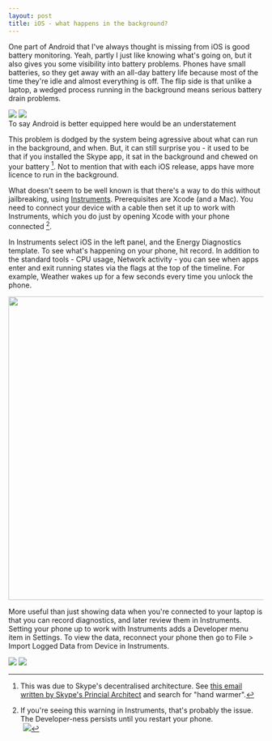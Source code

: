 ```yaml
---
layout: post
title: iOS - what happens in the background?
---
```


One part of Android that I've always thought is missing from iOS is good battery monitoring. Yeah, partly I just like knowing what's going on, but it also gives you some visibility into battery problems. Phones have small batteries, so they get away with an all-day battery life because most of the time they're idle and almost everything is off. The flip side is that unlike a laptop, a wedged process running in the background means serious battery drain problems.

<div class="img_wrap">
  <img class="img_high" src="/images/20140404-ios_battery.png">
  <img class="img_high" src="/images/20140404-android_battery.png">
  <div class="img_text">To say Android is better equipped here would be an understatement</div>
</div>

This problem is dodged by the system being agressive about what can run in the background, and when. But, it can still surprise you - it used to be that if you installed the Skype app, it sat in the background and chewed on your battery [^skype-drain]. Not to mention that with each iOS release, apps have more licence to run in the background.

What doesn't seem to be well known is that there's a way to do this without jailbreaking, using [Instruments][instruments-wiki]. Prerequisites are Xcode (and a Mac). You need to connect your device with a cable then set it up to work with Instruments, which you do just by opening Xcode with your phone connected [^instruments-warning].

[instruments-wiki]: http://en.wikipedia.org/wiki/Instruments_(application)

In Instruments select iOS in the left panel, and the Energy Diagnostics template. To see what's happening on your phone, hit record. In addition to the standard tools - CPU usage, Network activity - you can see when apps enter and exit running states via the flags at the top of the timeline. For example, Weather wakes up for a few seconds every time you unlock the phone.

<div class="img_wrap">
  <img class="img_wide dropshadow" style="height: 600px" src="/images/20140404-instruments_record.png">
</div>

More useful than just showing data when you're connected to your laptop is that you can record diagnostics, and later review them in Instruments. Setting your phone up to work with Instruments adds a Developer menu item in Settings. To view the data, reconnect your phone then go to File > Import Logged Data from Device in Instruments.

<div class="img_wrap">
  <img class="img_high" src="/images/20140404-ios_developer.png">
  <img class="img_high" src="/images/20140404-ios_record.png">
</div>

[^skype-drain]: This was due to Skype's decentralised architecture. See [this email written by Skype's Princial Architect](http://markmail.org/message/exc3srjkx3uu66bz?q=android) and search for "hand warmer".

[^instruments-warning]: If you're seeing this warning in Instruments, that's probably the issue. The Developer-ness persists until you restart your phone. <br><img class="img_halfsize" style="margin-left: 5px;" src="/images/20140404-instruments_warning.png">
